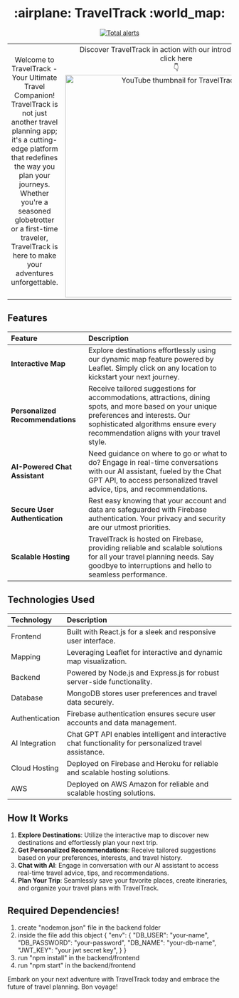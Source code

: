 <h1 align="center">
  :airplane: TravelTrack :world_map:
</h1>

<div align="center">

[![Total alerts](https://img.shields.io/lgtm/alerts/g/traveltrack/traveltrack.svg?logo=lgtm&logoWidth=18)](https://lgtm.com/projects/g/traveltrack/traveltrack/alerts/)

</div>
<table border="0">
  <tr>
    <td align="center">
Welcome to TravelTrack - Your Ultimate Travel Companion! TravelTrack is not just another travel planning app; it's a cutting-edge platform that redefines the way you plan your journeys. Whether you're a seasoned globetrotter or a first-time traveler, TravelTrack is here to make your adventures unforgettable.
    </td>
    <td width="450px" align="center">
      Discover TravelTrack in action with our introductory video <br/>
      click here  <br/>
           👇
      <a href="https://youtu.be/aJGfwf1KjRg">
        <img width="500px" src="https://github.com/almayomekonen/travel-track-app/blob/master/preview-image.png" alt="YouTube thumbnail for TravelTrack" />
      </a>
    </td>
  </tr>
</table>

## Features

| Feature                          | Description                                                                                                                                                                                                                  |
| :------------------------------- | :--------------------------------------------------------------------------------------------------------------------------------------------------------------------------------------------------------------------------- |
| **Interactive Map**              | Explore destinations effortlessly using our dynamic map feature powered by Leaflet. Simply click on any location to kickstart your next journey.                                                                             |
| **Personalized Recommendations** | Receive tailored suggestions for accommodations, attractions, dining spots, and more based on your unique preferences and interests. Our sophisticated algorithms ensure every recommendation aligns with your travel style. |
| **AI-Powered Chat Assistant**    | Need guidance on where to go or what to do? Engage in real-time conversations with our AI assistant, fueled by the Chat GPT API, to access personalized travel advice, tips, and recommendations.                            |
| **Secure User Authentication**   | Rest easy knowing that your account and data are safeguarded with Firebase authentication. Your privacy and security are our utmost priorities.                                                                              |
| **Scalable Hosting**             | TravelTrack is hosted on Firebase, providing reliable and scalable solutions for all your travel planning needs. Say goodbye to interruptions and hello to seamless performance.                                             |

## Technologies Used

| Technology     | Description                                                                                             |
| :------------- | :------------------------------------------------------------------------------------------------------ |
| Frontend       | Built with React.js for a sleek and responsive user interface.                                          |
| Mapping        | Leveraging Leaflet for interactive and dynamic map visualization.                                       |
| Backend        | Powered by Node.js and Express.js for robust server-side functionality.                                 |
| Database       | MongoDB stores user preferences and travel data securely.                                               |
| Authentication | Firebase authentication ensures secure user accounts and data management.                               |
| AI Integration | Chat GPT API enables intelligent and interactive chat functionality for personalized travel assistance. |
| Cloud Hosting  | Deployed on Firebase and Heroku for reliable and scalable hosting solutions.                            |
| AWS            | Deployed on AWS Amazon for reliable and scalable hosting solutions.                                     |

## How It Works

1. **Explore Destinations**: Utilize the interactive map to discover new destinations and effortlessly plan your next trip.
2. **Get Personalized Recommendations**: Receive tailored suggestions based on your preferences, interests, and travel history.
3. **Chat with AI**: Engage in conversation with our AI assistant to access real-time travel advice, tips, and recommendations.
4. **Plan Your Trip**: Seamlessly save your favorite places, create itineraries, and organize your travel plans with TravelTrack.

## Required Dependencies!

1. create "nodemon.json" file in the backend folder
2. inside the file add this object
   {
   "env": {
   "DB_USER": "your-name",
   "DB_PASSWORD": "your-password",
   "DB_NAME": "your-db-name",
   "JWT_KEY": "your jwt secret key",
   }
   }
3. run "npm install" in the backend/frontend
4. run "npm start" in the backend/frontend

Embark on your next adventure with TravelTrack today and embrace the future of travel planning. Bon voyage!
